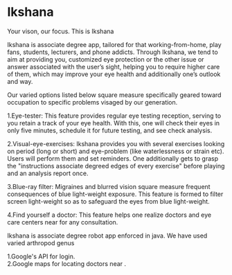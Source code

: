 # Ikshana
Your vison, our focus.
This is Ikshana

Ikshana is associate degree app, tailored for that working-from-home, play fans, students, lecturers, and phone addicts. Through Ikshana, we tend to aim at providing you, customized eye protection or the other issue or answer associated with the user’s sight, helping you to require higher care of them, which may improve your eye health and additionally one’s outlook and way.

Our varied options listed below square measure specifically geared toward occupation to specific problems visaged by our generation.

1.Eye-tester: This feature provides regular eye testing reception, serving to you retain a track of your eye health. With this, one will check their eyes in only five minutes, schedule it for future testing, and see check analysis.

2.Visual-eye-exercises: Ikshana provides you with several exercises looking on period (long or short) and eye-problem (like waterlessness or strain etc). Users will perform them and set reminders. One additionally gets to grasp the "instructions associate degreed edges of every exercise" before playing and an analysis report once.

3.Blue-ray filter: Migraines and blurred vision square measure frequent consequences of blue light-weight exposure. This feature is formed to filter screen light-weight so as to safeguard the eyes from blue light-weight.

4.Find yourself a doctor: This feature helps one realize doctors and eye care centers near for any consultation.

Ikshana is associate degree robot app enforced in java. We have used varied arthropod genus

  1.Google's API for login.\
  2.Google maps for locating doctors near .
